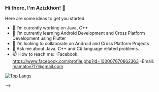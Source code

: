 ### Hi there, I'm Azizkhon! 👋


Here are some ideas to get you started:

- 🔭 I’m currently working on Java, C++ 
- 🌱 I’m currently learning Android Development and Cross Platform Development using Flutter
- 👯 I’m looking to collaborate on Android and Cross Platform Projects
- 💬 Ask me about Java, C++ and C# language related problems.
- 📫 How to reach me: 
-Facebook: https://www.facebook.com/profile.php?id=100007670862363
-Email: mamatov717@gmail.com

[![Top Langs](https://github-readme-stats.vercel.app/api/top-langs/?username=anuraghazra&layout=compact)](https://github.com/anuraghazra/github-readme-stats)

-->
